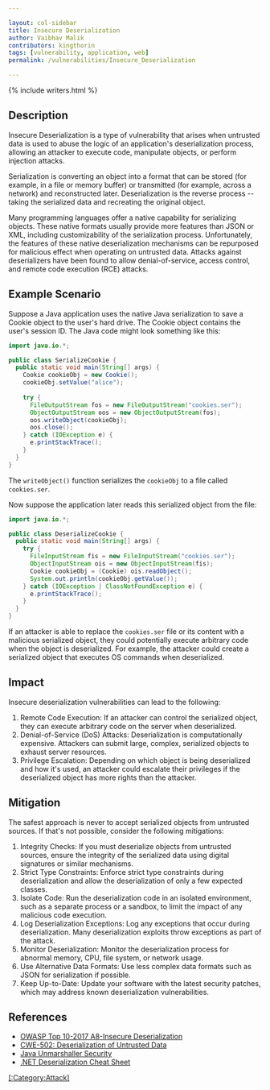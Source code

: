 ```yaml
---

layout: col-sidebar
title: Insecure Deserialization
author: Vaibhav Malik
contributors: kingthorin
tags: [vulnerability, application, web]
permalink: /vulnerabilities/Insecure_Deserialization

---
```


{% include writers.html %}

## Description

Insecure Deserialization is a type of vulnerability that arises 
when untrusted data is used to abuse the logic of an application's 
deserialization process, allowing an attacker to execute code, manipulate objects, or perform injection attacks.

Serialization is converting an object into a format 
that can be stored (for example, in a file or memory buffer) or 
transmitted (for example, across a network) and reconstructed later. 
Deserialization is the reverse process -- taking the serialized data and recreating the original object.

Many programming languages offer a native capability for serializing 
objects. These native formats usually provide more features than JSON or XML, including customizability of the serialization process. Unfortunately, the features of these native deserialization mechanisms can be repurposed for malicious effect when operating on untrusted data. Attacks against deserializers have been found to allow denial-of-service, access control, and remote code execution (RCE) attacks.

## Example Scenario

Suppose a Java application uses the native Java serialization to save a 
Cookie object to the user's hard drive. The Cookie object contains the user's session ID. 
The Java code might look something like this:

```java
import java.io.*;

public class SerializeCookie {
  public static void main(String[] args) {
    Cookie cookieObj = new Cookie();
    cookieObj.setValue("alice");
    
    try {
      FileOutputStream fos = new FileOutputStream("cookies.ser");
      ObjectOutputStream oos = new ObjectOutputStream(fos);
      oos.writeObject(cookieObj);
      oos.close(); 
    } catch (IOException e) {
      e.printStackTrace();
    }
  }
}
```

The `writeObject()` function serializes the `cookieObj` to a file called `cookies.ser`.

Now suppose the application later reads this serialized object from the file:

```java
import java.io.*;

public class DeserializeCookie {
  public static void main(String[] args) {
    try {
      FileInputStream fis = new FileInputStream("cookies.ser");
      ObjectInputStream ois = new ObjectInputStream(fis);
      Cookie cookieObj = (Cookie) ois.readObject();
      System.out.println(cookieObj.getValue());
    } catch (IOException | ClassNotFoundException e) {
      e.printStackTrace();
    }
  }
}
```

If an attacker is able to replace the `cookies.ser` file or its content with a 
malicious serialized object, they could potentially execute arbitrary 
code when the object is deserialized. For example, the attacker could create a serialized object that executes OS commands when deserialized.

## Impact

Insecure deserialization vulnerabilities can lead to the following:

1. Remote Code Execution: If an attacker can control the serialized object, they can execute arbitrary code on the server when deserialized.
2. Denial-of-Service (DoS) Attacks: Deserialization is computationally expensive. Attackers can submit large, complex, serialized objects to exhaust server resources.
3. Privilege Escalation: Depending on which object is being deserialized and how it's used, an attacker could escalate their privileges if the deserialized object has more rights than the attacker.

## Mitigation

The safest approach is never to accept serialized objects from untrusted sources. If that's not possible, consider the following mitigations:
1. Integrity Checks: If you must deserialize objects from untrusted sources, ensure the integrity of the serialized data using digital signatures or similar mechanisms.
2. Strict Type Constraints: Enforce strict type constraints during deserialization and allow the deserialization of only a few expected classes.
3. Isolate Code: Run the deserialization code in an isolated environment, such as a separate process or a sandbox, to limit the impact of any malicious code execution.
4. Log Deserialization Exceptions: Log any exceptions that occur during deserialization. Many deserialization exploits throw exceptions as part of the attack.
5. Monitor Deserialization: Monitor the deserialization process for abnormal memory, CPU, file system, or network usage.
6. Use Alternative Data Formats: Use less complex data formats such as JSON for serialization if possible.
7. Keep Up-to-Date: Update your software with the latest security patches, which may address known deserialization vulnerabilities.

## References
- [OWASP Top 10-2017 A8-Insecure Deserialization](https://owasp.org/www-project-top-ten/2017/A8_2017-Insecure_Deserialization)  
- [CWE-502: Deserialization of Untrusted Data](https://cwe.mitre.org/data/definitions/502.html)
- [Java Unmarshaller Security](https://github.com/mbechler/marshalsec)
- [.NET Deserialization Cheat Sheet](https://www.owasp.org/index.php/.NET_Deserialization_Cheat_Sheet)

[[:Category:Attack]](https://owasp.org/www-community/attacks/)
